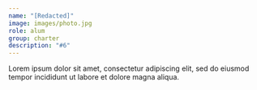 ```yaml
---
name: "[Redacted]"
image: images/photo.jpg
role: alum
group: charter
description: "#6"
---
```


Lorem ipsum dolor sit amet, consectetur adipiscing elit, sed do eiusmod tempor incididunt ut labore et dolore magna aliqua.
